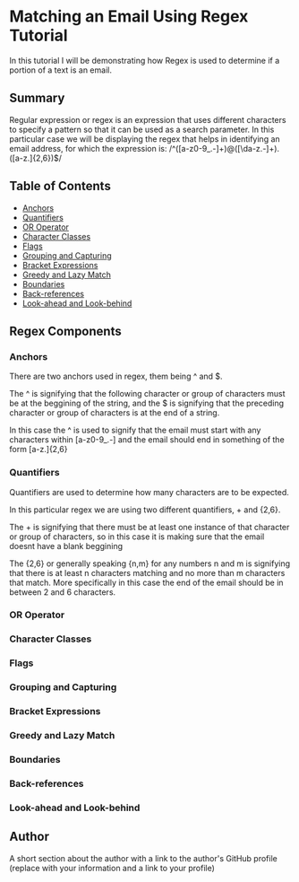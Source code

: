 # Matching an Email Using Regex Tutorial

In this tutorial I will be demonstrating how Regex is used to determine if a portion of a text is an email.

## Summary

Regular expression or regex is an expression that uses different characters to specify a pattern so that it can be used as a search parameter. In this particular case we will be displaying the regex that helps in identifying an email address, for which the expression is: 
/^([a-z0-9_.-]+)@([\da-z.-]+).([a-z.]{2,6})$/ 

## Table of Contents

- [Anchors](#anchors)
- [Quantifiers](#quantifiers)
- [OR Operator](#or-operator)
- [Character Classes](#character-classes)
- [Flags](#flags)
- [Grouping and Capturing](#grouping-and-capturing)
- [Bracket Expressions](#bracket-expressions)
- [Greedy and Lazy Match](#greedy-and-lazy-match)
- [Boundaries](#boundaries)
- [Back-references](#back-references)
- [Look-ahead and Look-behind](#look-ahead-and-look-behind)

## Regex Components

### Anchors

There are two anchors used in regex, them being ^ and $.

The ^ is signifying that the following character or group of characters must be at the beggining of the string, and the $ is signifying that the preceding character or group of characters is at the end of a string.

In this case the ^ is used to signify that the email must start with any characters within [a-z0-9_.-] and the email should end in something of the form [a-z.]{2,6}

### Quantifiers

Quantifiers are used to determine how many characters are to be expected. 

In this particular regex we are using two different quantifiers, + and {2,6}.

The + is signifying that there must be at least one instance of that character or group of characters, so in this case it is making sure that the email doesnt have a blank beggining

The {2,6} or generally speaking {n,m} for any numbers n and m is signifying that there is at least n characters matching and no more than m characters that match. More specifically in this case the end of the email should be in between 2 and 6 characters.

### OR Operator



### Character Classes

### Flags

### Grouping and Capturing

### Bracket Expressions

### Greedy and Lazy Match

### Boundaries

### Back-references

### Look-ahead and Look-behind

## Author

A short section about the author with a link to the author's GitHub profile (replace with your information and a link to your profile)

